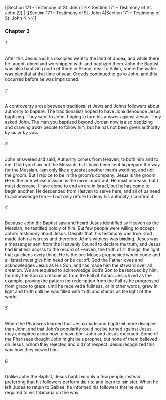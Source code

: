 [[Section 171 - Testimony of St. John 2|<< Section 171 - Testimony of St. John 2]]  |  [[Section 171 - Testimony of St. John 4|Section 171 - Testimony of St. John 4 >>]]

### Chapter 3
###### 1
After this Jesus and his disciples went to the land of Judea, and while there he taught, dined and worshipped with, and baptized them. John the Baptist was also baptizing north of there in Aenon, near to Salim, where the water was plentiful at that time of year. Crowds continued to go to John, and this occurred before he was imprisoned.

###### 2
A controversy arose between traditionalist Jews and John’s followers about authority to baptize. The traditionalists hoped to have John denounce Jesus baptizing. They went to John, hoping to turn his answer against Jesus. They asked John, The man you baptized beyond Jordan now is also baptizing and drawing away people to follow him, but he has not been given authority by us or by you.

###### 3
John answered and said, Authority comes from Heaven, to both him and to me. I told you I am not the Messiah, but I have been sent to prepare the way for the Messiah. I am only like a guest at another man’s wedding, and not the groom. But I rejoice to be in the groom’s company. Jesus is the groom. He is the one whose mission is the more important. He must increase, but I must decrease. I have come to end an era in Israel, but he has come to begin another. He descended from Heaven to serve here, and all of us need to acknowledge him — I not only refuse to deny his authority, I confirm it.

###### 4
Because John the Baptist saw and heard Jesus identified by Heaven as the Messiah, he testified boldly of him. But few people were willing to accept John’s testimony about Jesus. Despite that, his testimony was true. God made John a witness and therefore John’s witness was binding. Jesus was a messenger sent from the Heavenly Council to declare the truth, and Jesus had limitless access to the record of Heaven, the truth of all things, the light that quickens every thing. He is the one Moses prophesied would come and all Israel must give him heed or be cut off. God the Father loves and acknowledges Jesus as His Son, and has made him the steward over all creation. We are required to acknowledge God’s Son to be rescued by him, for only the Son can rescue us from the Fall of Adam. Jesus lived as the example, proving the pattern for redemption from the Fall as he progressed from grace to grace, until he received a fullness, or in other words, grew in light and truth until he was filled with truth and stands as the light of the world.

###### 5
When the Pharisees learned that Jesus made and baptized more disciples than John, and that John’s popularity could not be turned against Jesus, they conspired about how to have both John and Jesus executed. Some of the Pharisees thought John might be a prophet, but none of them believed on Jesus, whom they rejected and did not respect. Jesus recognized this was how they viewed him.

###### 6
Unlike John the Baptist, Jesus baptized only a few people, instead preferring that his followers perform the rite and learn to minister. When he left Judea to return to Galilee, he informed his followers that he was required to visit Samaria on the way.